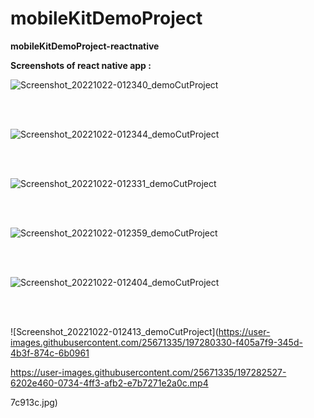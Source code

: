 # mobileKitDemoProject
**mobileKitDemoProject-reactnative**

**Screenshots of react native app :**

![Screenshot_20221022-012340_demoCutProject](https://user-images.githubusercontent.com/25671335/197280204-4878472e-f2c3-4fde-bf9a-eb6ec1b7d1b7.jpg)

<br />
<br />


![Screenshot_20221022-012344_demoCutProject](https://user-images.githubusercontent.com/25671335/197280152-4e9f7de1-c1e5-4f99-adf8-f9f61292731d.jpg)

<br />
<br />

![Screenshot_20221022-012331_demoCutProject](https://user-images.githubusercontent.com/25671335/197280230-4f98b819-54c6-4cb3-bc85-e6fa4e9591b2.jpg)

<br />
<br />

![Screenshot_20221022-012359_demoCutProject](https://user-images.githubusercontent.com/25671335/197280286-81a7939c-f9be-425e-8490-036320512eb7.jpg)

<br />
<br />

![Screenshot_20221022-012404_demoCutProject](https://user-images.githubusercontent.com/25671335/197280303-be11c859-a31e-4c23-9695-dd0a7faf5980.jpg)

<br />
<br />

![Screenshot_20221022-012413_demoCutProject](https://user-images.githubusercontent.com/25671335/197280330-f405a7f9-345d-4b3f-874c-6b0961

https://user-images.githubusercontent.com/25671335/197282527-6202e460-0734-4ff3-afb2-e7b7271e2a0c.mp4

7c913c.jpg)



